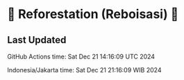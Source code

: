 
# 🌳 Reforestation (Reboisasi) 🌲

## Last Updated

GitHub Actions time: Sat Dec 21 14:16:09 UTC 2024

Indonesia/Jakarta time: Sat Dec 21 21:16:09 WIB 2024
